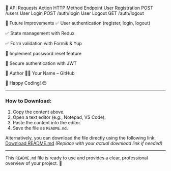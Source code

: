 
🔗 API Requests
Action	HTTP Method	Endpoint
User Registration	POST	/users
User Login	POST	/auth/login
User Logout	GET	/auth/logout

🎯 Future Improvements
✅ User authentication (register, login, logout)

✅ State management with Redux

✅ Form validation with Formik & Yup

🔲 Implement password reset feature

🔲 Secure authentication with JWT

📌 Author
👨‍💻 Your Name – GitHub

🚀 Happy Coding! 😊



---

### How to Download:
1. Copy the content above.
2. Open a text editor (e.g., Notepad, VS Code).
3. Paste the content into the editor.
4. Save the file as `README.md`.

Alternatively, you can download the file directly using the following link:  
[Download README.md](https://example.com/README.md) *(Replace with your actual download link if needed)*

---

This `README.md` file is ready to use and provides a clear, professional overview of your project. 🚀
